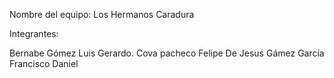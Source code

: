 Nombre del equipo:
  Los Hermanos Caradura

  Integrantes:

  Bernabe Gómez Luis Gerardo.
  Cova pacheco Felipe De Jesus
  Gámez García Francisco Daniel 
